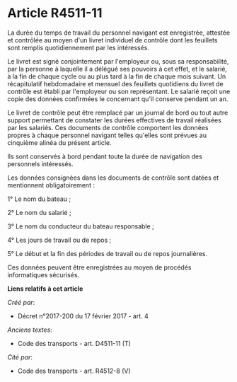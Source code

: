 # Article R4511-11

La durée du temps de travail du personnel navigant est enregistrée, attestée et contrôlée au moyen d'un livret individuel de
contrôle dont les feuillets sont remplis quotidiennement par les intéressés. 

Le livret est signé conjointement par l'employeur ou, sous sa responsabilité, par la personne à laquelle il a délégué ses
pouvoirs à cet effet, et le salarié, à la fin de chaque cycle ou au plus tard à la fin de chaque mois suivant. Un
récapitulatif hebdomadaire et mensuel des feuillets quotidiens du livret de contrôle est établi par l'employeur ou son
représentant. Le salarié reçoit une copie des données confirmées le concernant qu'il conserve pendant un an. 

Le livret de contrôle peut être remplacé par un journal de bord ou tout autre support permettant de constater les durées
effectives de travail réalisées par les salariés. Ces documents de contrôle comportent les données propres à chaque personnel
navigant telles qu'elles sont prévues au cinquième alinéa du présent article. 

Ils sont conservés à bord pendant toute la durée de navigation des personnels intéressés. 

Les données consignées dans les documents de contrôle sont datées et mentionnent obligatoirement : 

1° Le nom du bateau ; 

2° Le nom du salarié ; 

3° Le nom du conducteur du bateau responsable ; 

4° Les jours de travail ou de repos ; 

5° Le début et la fin des périodes de travail ou de repos journalières. 

Ces données peuvent être enregistrées au moyen de procédés informatiques sécurisés.

**Liens relatifs à cet article**

_Créé par_:

  - Décret n°2017-200 du 17 février 2017 - art. 4

_Anciens textes_:

  - Code des transports - art. D4511-11 (T)

_Cité par_:

  - Code des transports - art. R4512-8 (V)
